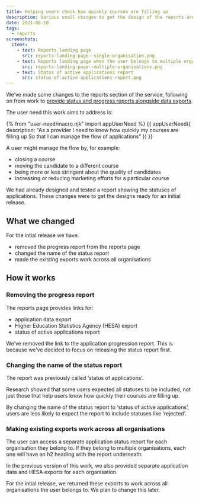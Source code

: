 ```yaml
---
title: Helping users check how quickly courses are filling up
description: Various small changes to get the design of the reports area ready for an initial release
date: 2021-08-10
tags:
  - reports
screenshots:
  items:
    - text: Reports landing page
      src: reports-landing-page--single-organisation.png
    - text: Reports landing page when the user belongs to multiple organisations
      src: reports-landing-page--multiple-organisations.png
    - text: Status of active applications report
      src: status-of-active-applications-report.png
---
```


We’ve made some changes to the reports section of the service, following on from work to [provide status and progress reports alongside data exports](/manage-teacher-training-applications/providing-status-and-progress-reports-alongside-data-exports/).

The user need this work aims to address is:

{% from "user-need/macro.njk" import appUserNeed %}
{{ appUserNeed({
  description: "As a provider
I need to know how quickly my courses are filling up
So that I can manage the flow of applications"
}) }}

A user might manage the flow by, for example:

- closing a course
- moving the candidate to a different course
- being more or less stringent about the quality of candidates
- increasing or reducing marketing efforts for a particular course

We had already designed and tested a report showing the statuses of applications. These changes were to get the designs ready for an initial release.

## What we changed

For the intial release we have:

- removed the progress report from the reports page
- changed the name of the status report
- made the existing exports work across all organisations

## How it works

### Removing the progress report

The reports page provides links for:

- application data export
- Higher Education Statistics Agency (HESA) export
- status of active applications report

We’ve removed the link to the application progression report. This is because we’ve decided to focus on releasing the status report first.

### Changing the name of the status report

The report was previously called ‘status of applications’.

Research showed that some users expected all statuses to be included, not just those that help users know how quickly their courses are filling up.

By changing the name of the status report to ‘status of active applications’, users are less likely to expect the report to include statuses like ‘rejected’.

### Making existing exports work across all organisations

The user can access a separate application status report for each organisation they belong to. If they belong to multiple organisations, each one will have an h2 heading with the report underneath.

In the previous version of this work, we also provided separate application data and HESA exports for each organisation.

For the intial release, we returned these exports to work across all organisations the user belongs to. We plan to change this later.

